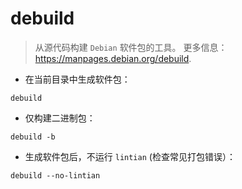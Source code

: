 # debuild

> 从源代码构建 `Debian` 软件包的工具。
> 更多信息：<https://manpages.debian.org/debuild>.

- 在当前目录中生成软件包：

`debuild`

- 仅构建二进制包：

`debuild -b`

- 生成软件包后，不运行 `lintian` (检查常见打包错误）：

`debuild --no-lintian`
